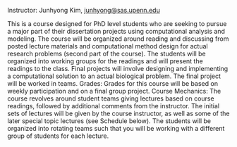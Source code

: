 Instructor: Junhyong Kim, junhyong@sas.upenn.edu


This is a course designed for PhD level students who are seeking to pursue a major part of their dissertation projects using computational analysis and modeling. The course will be organized around reading and discussing from posted lecture materials and computational method design for actual research problems (second part of the course). The students will be organized into working groups for the readings and will present the readings to the class. Final projects will involve designing and implementing a computational solution to an actual biological problem. The final project will be worked in teams.
Grades: Grades for this course will be based on weekly participation and on a final group project.
Course Mechanics: The course revolves around student teams giving lectures based on course readings, followed by additional comments from the instructor. The initial sets of lectures will be given by the course instructor, as well as some of the later special topic lectures (see Schedule below). The students will be organized into rotating teams such that you will be working with a different group of students for each lecture.





